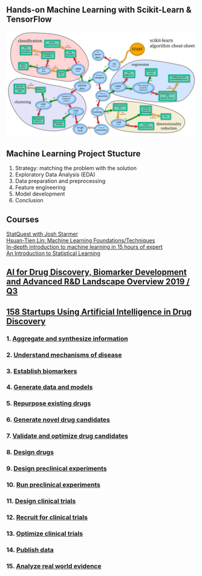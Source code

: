 ## Hands-on Machine Learning with Scikit-Learn & TensorFlow

![cheat sheet](https://github.com/Ruidong-Li/DL/blob/master/cheat-sheet.png)


## Machine Learning Project Stucture
1. Strategy: matching the problem with the solution
2. Exploratory Data Analysis (EDA)
3. Data preparation and preprocessing
4. Feature engineering
5. Model development
6. Conclusion

## Courses
[StatQuest with Josh Starmer](https://www.youtube.com/user/joshstarmer/featured)  
[Hsuan-Tien Lin: Machine Learning Foundations/Techniques](https://www.youtube.com/user/hsuantien)  
[In-depth introduction to machine learning in 15 hours of expert](https://www.r-bloggers.com/in-depth-introduction-to-machine-learning-in-15-hours-of-expert-videos/)  
[An Introduction to Statistical Learning](http://faculty.marshall.usc.edu/gareth-james/ISL/)  

## [AI for Drug Discovery, Biomarker Development and Advanced R&D Landscape Overview 2019 / Q3](https://ai-pharma.dka.global/ai-for-dd-2019-q3/)

## [158 Startups Using Artificial Intelligence in Drug Discovery](https://blog.benchsci.com/startups-using-artificial-intelligence-in-drug-discovery)

### 1. [Aggregate and synthesize information](https://blog.benchsci.com/startups-using-artificial-intelligence-in-drug-discovery#aggregate_and_synthesize_information)
### 2. [Understand mechanisms of disease](https://blog.benchsci.com/startups-using-artificial-intelligence-in-drug-discovery#understand_mechanisms_of_disease)
### 3. [Establish biomarkers](https://blog.benchsci.com/startups-using-artificial-intelligence-in-drug-discovery#establish_biomarkers)
### 4. [Generate data and models](https://blog.benchsci.com/startups-using-artificial-intelligence-in-drug-discovery#generate_data_and_models)
### 5. [Repurpose existing drugs](https://blog.benchsci.com/startups-using-artificial-intelligence-in-drug-discovery#repurpose_existing_drugs)
### 6. [Generate novel drug candidates](https://blog.benchsci.com/startups-using-artificial-intelligence-in-drug-discovery#generate_novel_drug_candidates)
### 7. [Validate and optimize drug candidates](https://blog.benchsci.com/startups-using-artificial-intelligence-in-drug-discovery#validate_and_optimize_drug_candidates)
### 8. [Design drugs](https://blog.benchsci.com/startups-using-artificial-intelligence-in-drug-discovery#design_drugs)
### 9. [Design preclinical experiments](https://blog.benchsci.com/startups-using-artificial-intelligence-in-drug-discovery#design_preclinical_experiments)
### 10. [Run preclinical experiments](https://blog.benchsci.com/startups-using-artificial-intelligence-in-drug-discovery#run_preclinical_experiments)
### 11. [Design clinical trials](https://blog.benchsci.com/startups-using-artificial-intelligence-in-drug-discovery#design_clinical_trials)
### 12. [Recruit for clinical trials](https://blog.benchsci.com/startups-using-artificial-intelligence-in-drug-discovery#recruit_for_clinical_trials)
### 13. [Optimize clinical trials](https://blog.benchsci.com/startups-using-artificial-intelligence-in-drug-discovery#optimize_clinical_trials)
### 14. [Publish data](https://blog.benchsci.com/startups-using-artificial-intelligence-in-drug-discovery#publish_data)
### 15. [Analyze real world evidence](https://blog.benchsci.com/startups-using-artificial-intelligence-in-drug-discovery#analyze_real_world_evidence)
